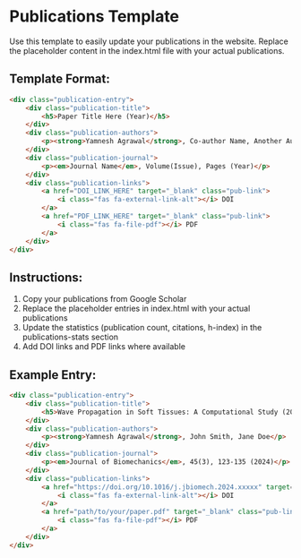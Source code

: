# Publications Template

Use this template to easily update your publications in the website. Replace the placeholder content in the index.html file with your actual publications.

## Template Format:

```html
<div class="publication-entry">
    <div class="publication-title">
        <h5>Paper Title Here (Year)</h5>
    </div>
    <div class="publication-authors">
        <p><strong>Yamnesh Agrawal</strong>, Co-author Name, Another Author</p>
    </div>
    <div class="publication-journal">
        <p><em>Journal Name</em>, Volume(Issue), Pages (Year)</p>
    </div>
    <div class="publication-links">
        <a href="DOI_LINK_HERE" target="_blank" class="pub-link">
            <i class="fas fa-external-link-alt"></i> DOI
        </a>
        <a href="PDF_LINK_HERE" target="_blank" class="pub-link">
            <i class="fas fa-file-pdf"></i> PDF
        </a>
    </div>
</div>
```

## Instructions:

1. Copy your publications from Google Scholar
2. Replace the placeholder entries in index.html with your actual publications
3. Update the statistics (publication count, citations, h-index) in the publications-stats section
4. Add DOI links and PDF links where available

## Example Entry:

```html
<div class="publication-entry">
    <div class="publication-title">
        <h5>Wave Propagation in Soft Tissues: A Computational Study (2024)</h5>
    </div>
    <div class="publication-authors">
        <p><strong>Yamnesh Agrawal</strong>, John Smith, Jane Doe</p>
    </div>
    <div class="publication-journal">
        <p><em>Journal of Biomechanics</em>, 45(3), 123-135 (2024)</p>
    </div>
    <div class="publication-links">
        <a href="https://doi.org/10.1016/j.jbiomech.2024.xxxxx" target="_blank" class="pub-link">
            <i class="fas fa-external-link-alt"></i> DOI
        </a>
        <a href="path/to/your/paper.pdf" target="_blank" class="pub-link">
            <i class="fas fa-file-pdf"></i> PDF
        </a>
    </div>
</div>
```

